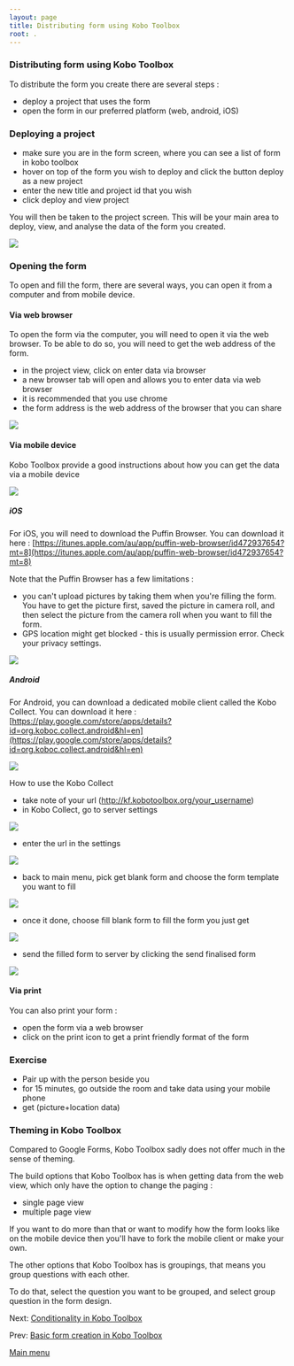 ```yaml
---
layout: page
title: Distributing form using Kobo Toolbox
root: .
---
```


### Distributing form using Kobo Toolbox

To distribute the form you create there are several steps :

- deploy a project that uses the form
- open the form in our preferred platform (web, android, iOS)

### Deploying a project

- make sure you are in the form screen, where you can see a list of form in kobo toolbox
- hover on top of the form you wish to deploy and click the button deploy as a new project
- enter the new title and project id that you wish
- click deploy and view project

You will then be taken to the project screen. This will be your main area to deploy, view, and analyse the data of the form you created.

![](img/kobo-toolbox-03-01.png)

### Opening the form

To open and fill the form, there are several ways, you can open it from a computer and from mobile device.

#### Via web browser

To open the form via the computer, you will need to open it via the web browser. To be able to do so, you will need to get the web address of the form.

- in the project view, click on enter data via browser
- a new browser tab will open and allows you to enter data via web browser
- it is recommended that you use chrome
- the form address is the web address of the browser that you can share

![](img/kobo-toolbox-03-02.png)

#### Via mobile device

Kobo Toolbox provide a good instructions about how you can get the data via a mobile device

![](img/kobo-toolbox-03-05.png)

##### iOS

For iOS, you will need to download the Puffin Browser.
You can download it here : [https://itunes.apple.com/au/app/puffin-web-browser/id472937654?mt=8](https://itunes.apple.com/au/app/puffin-web-browser/id472937654?mt=8)

Note that the Puffin Browser has a few limitations :
- you can't upload pictures by taking them when you're filling the form. You have to get the picture first, saved the picture in camera roll, and then select the picture from the camera roll when you want to fill the form.
- GPS location might get blocked - this is usually permission error. Check your privacy settings.

![](img/kobo-toolbox-03-03.png)

##### Android

For Android, you can download a dedicated mobile client called the Kobo Collect.
You can download it here : [https://play.google.com/store/apps/details?id=org.koboc.collect.android&hl=en](https://play.google.com/store/apps/details?id=org.koboc.collect.android&hl=en)

![](img/kobo-toolbox-03-04.png)

How to use the Kobo Collect

- take note of your url (http://kf.kobotoolbox.org/your_username)
- in Kobo Collect, go to server settings

![](img/kobo-toolbox-03-06.png)

- enter the url in the settings

![](img/kobo-toolbox-03-07.png)

- back to main menu, pick get blank form and choose the form template you want to fill

![](img/kobo-toolbox-03-08.png)

- once it done, choose fill blank form to fill the form you just get

![](img/kobo-toolbox-03-09.png)

- send the filled form to server by clicking the send finalised form 

![](img/kobo-toolbox-03-10.png)

#### Via print

You can also print your form :

- open the form via a web browser
- click on the print icon to get a print friendly format of the form

### Exercise

- Pair up with the person beside you
- for 15 minutes, go outside the room and take data using your mobile phone
- get (picture+location data)


### Theming in Kobo Toolbox

Compared to Google Forms, Kobo Toolbox sadly does not offer much in the sense of theming. 

The build options that Kobo Toolbox has is when getting data from the web view, which only have the option to change the paging :

- single page view
- multiple page view

If you want to do more than that or want to modify how the form looks like on the mobile device then you'll have to fork the mobile client or make your own.

The other options that Kobo Toolbox has is groupings, that means you group questions with each other. 

To do that, select the question you want to be grouped, and select group question in the form design.

Next: [Conditionality in Kobo Toolbox](kobo-toolbox-04-conditionality.html)

Prev: [Basic form creation in Kobo Toolbox](kobo-toolbox-02-creation.html)


[Main menu](index.html)
